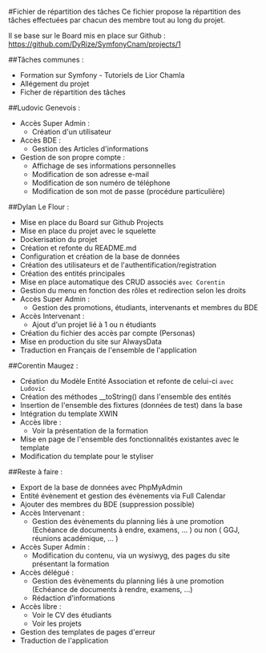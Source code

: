 #Fichier de répartition des tâches
Ce fichier propose la répartition des tâches effectuées par chacun des membre tout au long du projet.

Il se base sur le Board mis en place sur Github : https://github.com/DyRize/SymfonyCnam/projects/1

##Tâches communes :
* Formation sur Symfony - Tutoriels de Lior Chamla
* Allégement du projet
* Ficher de répartition des tâches

##Ludovic Genevois :
* Accès Super Admin :
  * Création d'un utilisateur
* Accès BDE :
    * Gestion des Articles d'informations
* Gestion de son propre compte :
    * Affichage de ses informations personnelles
    * Modification de son adresse e-mail
    * Modification de son numéro de téléphone
    * Modification de son mot de passe (procédure particulière)

##Dylan Le Flour :
* Mise en place du Board sur Github Projects
* Mise en place du projet avec le squelette
* Dockerisation du projet
* Création et refonte du README.md
* Configuration et création de la base de données
* Création des utilisateurs et de l'authentification/registration
* Création des entités principales
* Mise en place automatique des CRUD associés `avec Corentin`
* Gestion du menu en fonction des rôles et redirection selon les droits
* Accès Super Admin :
    * Gestion des promotions, étudiants, intervenants et membres du BDE
* Accès Intervenant :
    * Ajout d'un projet lié à 1 ou n étudiants
* Création du fichier des accès par compte (Personas)
* Mise en production du site sur AlwaysData
* Traduction en Français de l'ensemble de l'application

##Corentin Maugez :
* Création du Modèle Entité Association et refonte de celui-ci `avec Ludovic`
* Création des méthodes __toString() dans l'ensemble des entités
* Insertion de l'ensemble des fixtures (données de test) dans la base
* Intégration du template XWIN
* Accès libre :
    * Voir la présentation de la formation
* Mise en page de l'ensemble des fonctionnalités existantes avec le template
* Modification du template pour le styliser

##Reste à faire :
* Export de la base de données avec PhpMyAdmin
* Entité évènement et gestion des évènements via Full Calendar
* Ajouter des membres du BDE (suppression possible)
* Accès Intervenant :
    * Gestion des évènements du planning liés à une promotion (Echéance de documents à endre, examens, ... ) ou non ( GGJ, réunions académique, ... )
* Accès Super Admin : 
    * Modification du contenu, via un wysiwyg, des pages du site présentant la formation
* Accès délégué : 
    * Gestion des évènements du planning liés à une promotion (Echéance de documents à rendre, examens, ...)
    * Rédaction d'informations
* Accès libre :
    * Voir le CV des étudiants
    * Voir les projets
* Gestion des templates de pages d'erreur
* Traduction de l'application
